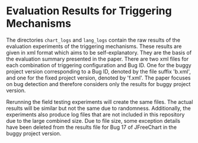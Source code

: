 # Evaluation Results for Triggering Mechanisms

The directories `chart_logs` and `lang_logs` contain the raw results of the evaluation experiments of the triggering mechanisms. These results are given in xml format which aims to be self-explanatory. They are the basis of the evaluation summary presented in the paper. 
There are two xml files for each combination of triggering configuration and Bug ID. One for the buggy project version corresponding to a Bug ID, denoted by the file suffix 'b.xml',  and one for the fixed project version, denoted by 'f.xml'. The paper focuses on bug detection and therefore considers only the results for buggy project version.


Rerunning the field testing experiments will create the same files. The actual results will be similar but not the same due to randomness. Additionally, the experiments also produce log files that are not included in this repository due to the large combined size. Due to file size, some exception details have been deleted from the results file for Bug 17 of JFreeChart in the buggy project version. 